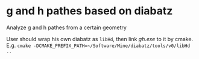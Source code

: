 # g and h pathes based on diabatz
Analyze g and h pathes from a certain geometry

User should wrap his own diabatz as `libHd`, then link *gh.exe* to it by cmake. E.g. `cmake -DCMAKE_PREFIX_PATH=~/Software/Mine/diabatz/tools/v0/libHd ..`